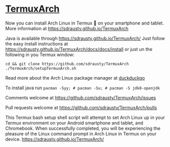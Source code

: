 # [TermuxArch](https://github.com/sdrausty/TermuxArch)

Now you can install Arch Linux in Termux 📲 on your smartphone and tablet. More information at https://sdrausty.github.io/TermuxArch 

Java is available through https://sdrausty.github.io/TermuxArch/ Just follow the easy install instructions at https://sdrausty.github.io/TermuxArch/docs/docs/install or just un the following in you Termux window:

```
cd && git clone https://github.com/sdrausty/TermuxArch
./TermuxArch/setupTermuxArch.sh
```
Read more about the Arch Linux package manager at [duckduckgo](https://duckduckgo.com/?q=arch+linux+install+java+pacman&atb=v90-2__&t=cros&ia=qa)

To install java run `pacman -Syy; # pacman -Su; # pacman -S jdk8-openjdk`

Comments welcome at https://github.com/sdrausty/TermuxArch/issues

Pull requests welcome at https://github.com/sdrausty/TermuxArch/pulls

This Termux bash setup shell script will attempt to set Arch Linux up in your Termux environment on your Android smartphone and tablet, and Chromebook. When successfully completed, you will be experiencing the pleasure of the Linux command prompt in Arch Linux in Termux on your device. https://sdrausty.github.io/TermuxArch/
